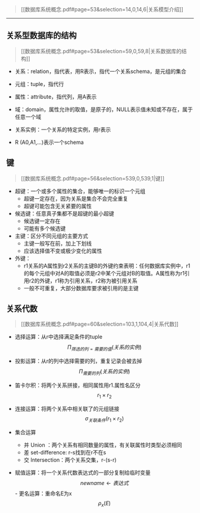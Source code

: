 > [[数据库系统概念.pdf#page=53&selection=14,0,14,6|关系模型介绍]]
***

## 关系型数据库的结构

> [[数据库系统概念.pdf#page=53&selection=59,0,59,8|关系数据库的结构]]

- 关系：relation，指代表，用R表示，指代一个关系schema，是元组的集合
- 元组：tuple，指代行
- 属性：attribute，指代列，用A表示
- 域：domain，属性允许的取值，是原子的，NULL表示值未知或不存在，属于任意一个域
- 关系实例：一个关系的特定实例，用r表示

- R (A0,A1,...)表示一个schema

## 键

> [[数据库系统概念.pdf#page=56&selection=539,0,539,1|键]]

- 超键：一个或多个属性的集合，能够唯一的标识一个元组
	- 超键一定存在，因为关系是集合不会完全重复
	- 超键可能包含无关紧要的属性 
- 候选键：任意真子集都不是超键的最小超键
	- 候选键一定存在
	- 可能有多个候选键
- 主键：区分不同元组的主要方式
	- 主键一般写在前，加上下划线
	- 应该选择值不变或极少变化的属性
- 外键：
	- r1关系的A属性到r2关系的主键B的外键约束表明：任何数据库实例中，r1的每个元组中对A的取值必须是r2中某个元组对B的取值。A属性称为r1引用r2的外键，r1称为引用关系，r2称为被引用关系
	- 一般不可重复，大部分数据库要求被引用的是主键

## 关系代数

> [[数据库系统概念.pdf#page=60&selection=103,1,104,4|关系代数]]

- 选择运算：从r中选择满足条件的tuple
$$\Pi_{筛选的列=需要的值}(关系的实例)$$
- 投影运算：从r的列中选择需要的列，重复记录会被去掉
$$\Pi_{需要的列}(关系的实例)$$
- 笛卡尔积：将两个关系拼接，相同属性用r1.属性名区分
$$r_1 \times r_2$$
- 连接运算：将两个关系中相关联了的元组链接
$$\sigma_{关联条件}(r_1 \times r_2)$$
- 集合运算
	- 并 Union ：两个关系有相同数量的属性，有关联属性时类型必须相同
	- 差 set-difference: r-s找到在r不在s
	- 交 Intersection：两个关系交集，r-(s-r)

- 赋值运算：将一个关系代数表达式的一部分复制给临时变量$$newname \leftarrow 表达式$$- 更名运算：重命名E为x
$$\rho_{x}(E)$$
